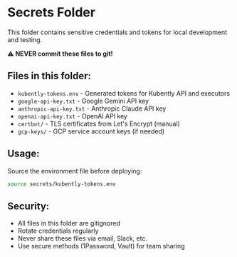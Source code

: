 # Secrets Folder

This folder contains sensitive credentials and tokens for local development and testing.

**⚠️ NEVER commit these files to git!**

## Files in this folder:

- `kubently-tokens.env` - Generated tokens for Kubently API and executors
- `google-api-key.txt` - Google Gemini API key
- `anthropic-api-key.txt` - Anthropic Claude API key
- `openai-api-key.txt` - OpenAI API key
- `certbot/` - TLS certificates from Let's Encrypt (manual)
- `gcp-keys/` - GCP service account keys (if needed)

## Usage:

Source the environment file before deploying:
```bash
source secrets/kubently-tokens.env
```

## Security:

- All files in this folder are gitignored
- Rotate credentials regularly
- Never share these files via email, Slack, etc.
- Use secure methods (1Password, Vault) for team sharing
